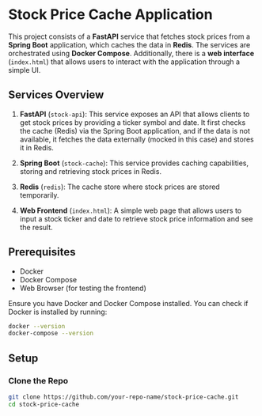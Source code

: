 # Stock Price Cache Application

This project consists of a **FastAPI** service that fetches stock prices from a **Spring Boot** application, which caches the data in **Redis**. The services are orchestrated using **Docker Compose**. Additionally, there is a **web interface** (`index.html`) that allows users to interact with the application through a simple UI.

## Services Overview

1. **FastAPI** (`stock-api`): This service exposes an API that allows clients to get stock prices by providing a ticker symbol and date. It first checks the cache (Redis) via the Spring Boot application, and if the data is not available, it fetches the data externally (mocked in this case) and stores it in Redis.
   
2. **Spring Boot** (`stock-cache`): This service provides caching capabilities, storing and retrieving stock prices in Redis.

3. **Redis** (`redis`): The cache store where stock prices are stored temporarily.

4. **Web Frontend** (`index.html`): A simple web page that allows users to input a stock ticker and date to retrieve stock price information and see the result.

## Prerequisites

- Docker
- Docker Compose
- Web Browser (for testing the frontend)

Ensure you have Docker and Docker Compose installed. You can check if Docker is installed by running:

```bash
docker --version
docker-compose --version
```



## Setup
### Clone the Repo

```bash
git clone https://github.com/your-repo-name/stock-price-cache.git
cd stock-price-cache

```